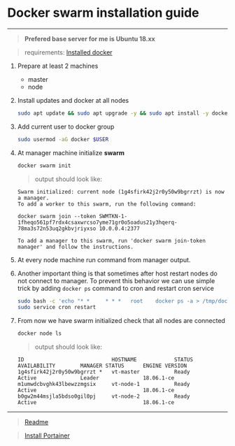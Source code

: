 # Docker swarm installation guide
___

> **Prefered base server for me is Ubuntu 18.xx**

> requirements: [Installed docker](../docker.md)

1. Prepare at least 2 machines
    - master
    - node
1. Install updates and docker at all nodes
   ```sh
   sudo apt update && sudo apt upgrade -y && sudo apt install -y docker.io 
   ```
1. Add current user to docker group 
   ```sh 
   sudo usermod -aG docker $USER
   ```
1. At manager machine initialize **swarm**
   ```sh
   docker swarm init
   ```
   
   > output should look like:
   
   ```
   Swarm initialized: current node (1g4sfirk42j2r0y50w9bgrrzt) is now a manager.
   To add a worker to this swarm, run the following command:
   
   docker swarm join --token SWMTKN-1-1fheqo561pf7rdx4csaxwrcso7yme71gr0o5oadus21y3hqerq-78ma3s72n53uq2gkbvjriyxso 10.0.0.4:2377
   
   To add a manager to this swarm, run 'docker swarm join-token manager' and follow the instructions.
   ```
1. At every node machine run command from manager output.
1. Another important thing is that sometimes after host restart nodes do not connect to manager. To prevent this behavior we can use simple trick by adding `docker ps` command to cron and restart cron service
   ```sh
   sudo bash -c 'echo "* *     * * *   root    docker ps -a > /tmp/docker.state.txt" >> /etc/crontab'
   sudo service cron restart
   ```
1. From now we have swarm initialized check that all nodes are connected
    ```sh
    docker node ls
    ```
    > output should look like:
    ```
    ID                            HOSTNAME            STATUS              AVAILABILITY        MANAGER STATUS      ENGINE VERSION
    1g4sfirk42j2r0y50w9bgrrzt *   vt-master           Ready               Active              Leader              18.06.1-ce
    m1umwdcbvghk43lbewzzmgsix     vt-node-1           Ready               Active                                  18.06.1-ce
    b0gw2m44msjla5bdso0gil0pj     vt-node-2           Ready               Active                                  18.06.1-ce
    ```
    
---
> [Readme](../README.md)

> [Install Portainer](./portainer.md)
